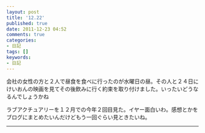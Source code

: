 ```yaml
---
layout: post
title: '12.22'
published: true
date: 2011-12-23 04:52
comments: true
categories:
- 日記
tags: []
keywords:
- 日記
---
```

会社の女性の方と２人で昼食を食べに行ったのが水曜日の昼。その人と２４日にけいおんの映画を見てその後飲みに行く約束を取り付けました。いったいどうなるんでしょうかね

ラブアクチュアリーを１２月での今年２回目見た。イヤー面白いわ。感想とかをブログにまとめたいんだけどもう一回ぐらい見ときたいね。

---

